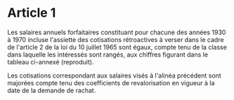 # Article 1

Les salaires annuels forfaitaires constituant pour chacune des années 1930 à 1970 incluse l'assiette des cotisations rétroactives à verser dans le cadre de l'article 2 de la loi du 10 juillet 1965 sont égaux, compte tenu de la classe dans laquelle les intéressés sont rangés, aux chiffres figurant dans le tableau ci-annexé (reproduit).

Les cotisations correspondant aux salaires visés à l'alinéa précédent sont majorées compte tenu des coefficients de revalorisation en vigueur à la date de la demande de rachat.

